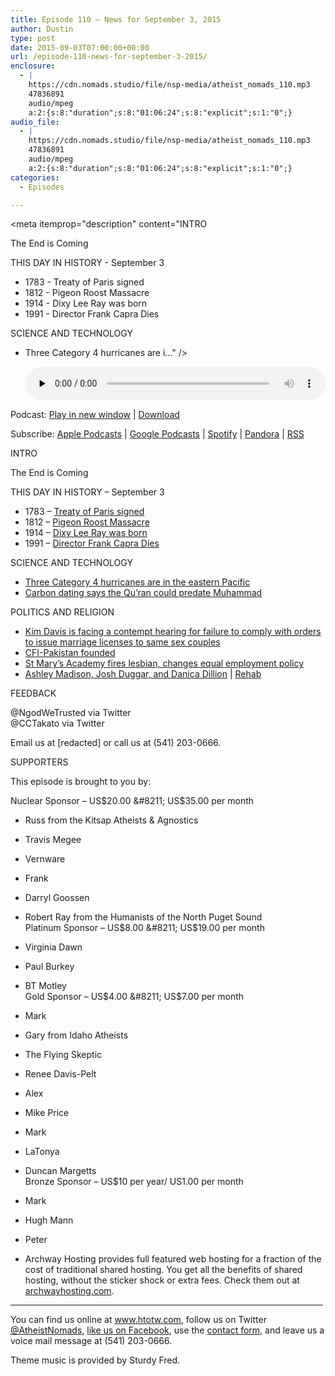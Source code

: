 ```yaml
---
title: Episode 110 – News for September 3, 2015
author: Dustin
type: post
date: 2015-09-03T07:00:00+00:00
url: /episode-110-news-for-september-3-2015/
enclosure:
  - |
    https://cdn.nomads.studio/file/nsp-media/atheist_nomads_110.mp3
    47836891
    audio/mpeg
    a:2:{s:8:"duration";s:8:"01:06:24";s:8:"explicit";s:1:"0";}
audio_file:
  - |
    https://cdn.nomads.studio/file/nsp-media/atheist_nomads_110.mp3
    47836891
    audio/mpeg
    a:2:{s:8:"duration";s:8:"01:06:24";s:8:"explicit";s:1:"0";}
categories:
  - Episodes

---
```

<div itemscope itemtype="http://schema.org/AudioObject">
  <meta itemprop="name" content="Episode 110 &#8211; News for September 3, 2015" />
  
  <meta itemprop="uploadDate" content="2015-09-03T01:00:00-06:00" />
  
  <meta itemprop="encodingFormat" content="audio/mpeg" />
  
  <meta itemprop="duration" content="PT1H06M24S" />
  
  <meta itemprop="description" content="INTRO

The End is Coming

THIS DAY IN HISTORY - September 3

* 1783 - Treaty of Paris signed
* 1812 - Pigeon Roost Massacre
* 1914 - Dixy Lee Ray was born
* 1991 - Director Frank Capra Dies

SCIENCE AND TECHNOLOGY

* Three Category 4 hurricanes are i..." />
  
  <meta itemprop="contentUrl" content="https://dts.podtrac.com/redirect.mp3/cdn.nomads.studio/file/nsp-media/atheist_nomads_110.mp3" />
  
  <meta itemprop="contentSize" content="45.6" />
  </p> 
  
  <div class="powerpress_player" id="powerpress_player_8367">
    <audio class="wp-audio-shortcode" id="audio-5126-111" preload="none" style="width: 100%;" controls="controls"><source type="audio/mpeg" src="https://dts.podtrac.com/redirect.mp3/cdn.nomads.studio/file/nsp-media/atheist_nomads_110.mp3?_=111" /><a href="https://dts.podtrac.com/redirect.mp3/cdn.nomads.studio/file/nsp-media/atheist_nomads_110.mp3">https://dts.podtrac.com/redirect.mp3/cdn.nomads.studio/file/nsp-media/atheist_nomads_110.mp3</a></audio>
  </div>
</div>

<p class="powerpress_links powerpress_links_mp3">
  Podcast: <a href="https://dts.podtrac.com/redirect.mp3/cdn.nomads.studio/file/nsp-media/atheist_nomads_110.mp3" class="powerpress_link_pinw" target="_blank" title="Play in new window" onclick="return powerpress_pinw('https://htotw.com/?powerpress_pinw=5126-podcast');" rel="nofollow">Play in new window</a> | <a href="https://dts.podtrac.com/redirect.mp3/cdn.nomads.studio/file/nsp-media/atheist_nomads_110.mp3" class="powerpress_link_d" title="Download" rel="nofollow" download="atheist_nomads_110.mp3">Download</a>
</p>

<p class="powerpress_links powerpress_subscribe_links">
  Subscribe: <a href="https://podcasts.apple.com/us/podcast/humanists-take-on-the-world/id530050098?mt=2&ls=1" class="powerpress_link_subscribe powerpress_link_subscribe_itunes" target="_blank" title="Subscribe on Apple Podcasts" rel="nofollow">Apple Podcasts</a> | <a href="https://www.google.com/podcasts?feed=aHR0cDovL2F0aGVpc3Rub21hZHMubGlic3luLmNvbS9yc3M%3D" class="powerpress_link_subscribe powerpress_link_subscribe_googleplay" target="_blank" title="Subscribe on Google Podcasts" rel="nofollow">Google Podcasts</a> | <a href="https://open.spotify.com/show/3LzK2xZGike6Tc1GEMtMbr?si=LieN9SNuTpq96smuaUsH8A" class="powerpress_link_subscribe powerpress_link_subscribe_spotify" target="_blank" title="Subscribe on Spotify" rel="nofollow">Spotify</a> | <a href="https://www.pandora.com/podcast/atheist-nomads/PC:10122?corr=62071012&part=ug" class="powerpress_link_subscribe powerpress_link_subscribe_pandora" target="_blank" title="Subscribe on Pandora" rel="nofollow">Pandora</a> | <a href="https://htotw.com/feed/podcast/" class="powerpress_link_subscribe powerpress_link_subscribe_rss" target="_blank" title="Subscribe via RSS" rel="nofollow">RSS</a>
</p>

INTRO

The End is Coming

THIS DAY IN HISTORY &#8211; September 3

* 1783 &#8211; <a href="https://en.wikipedia.org/wiki/Treaty_of_Paris_(1783)" target="_blank" rel="noopener">Treaty of Paris signed</a>  
* 1812 &#8211; <a href="https://en.wikipedia.org/wiki/Pigeon_Roost_State_Historic_Site#Pigeon_Roost_Massacre" target="_blank" rel="noopener">Pigeon Roost Massacre</a>  
* 1914 &#8211; <a href="https://en.wikipedia.org/wiki/Dixy_Lee_Ray" target="_blank" rel="noopener">Dixy Lee Ray was born</a>  
* 1991 &#8211; <a href="http://www.history.com/this-day-in-history/its-a-wonderful-life-director-capra-dies" target="_blank" rel="noopener">Director Frank Capra Dies</a>

SCIENCE AND TECHNOLOGY

* <a href="http://www.sciencealert.com/three-category-4-hurricanes-have-just-hit-in-pacific-ocean-at-the-same-time" target="_blank" rel="noopener">Three Category 4 hurricanes are in the eastern Pacific</a>  
* <a href="http://www.rawstory.com/2015/08/carbon-dating-suggests-worlds-oldest-koran-is-even-older-than-the-prophet-muhammad/" target="_blank" rel="noopener">Carbon dating says the Qu’ran could predate Muhammad</a>

POLITICS AND RELIGION

* <a href="http://www.rawstory.com/2015/08/supreme-court-denies-kentucky-clerk-request-on-gay-marriage-licenses/" target="_blank" rel="noopener">Kim Davis is facing a contempt hearing for failure to comply with orders to issue marriage licenses to same sex couples</a>  
* <a href="http://www.centerforinquiry.net/news/welcome_cfi_pakistan/" target="_blank" rel="noopener">CFI-Pakistan founded</a>  
* <a href="http://www.kgw.com/story/news/2015/08/26/catholic-school-rejects-hire-due--same-sex-marriage-view/32381067/" target="_blank" rel="noopener">St Mary’s Academy fires lesbian, changes equal employment policy</a>  
* [Ashley Madison, Josh Duggar, and Danica Dillion][1] | <a href="http://www.etonline.com/news/170970_josh_duggar_life_at_christian_rehab_facility_includes_bible_study/" target="_blank" rel="noopener">Rehab</a>

FEEDBACK

@NgodWeTrusted via Twitter  
@CCTakato via Twitter

Email us at [redacted] or call us at (541) 203-0666.

SUPPORTERS

This episode is brought to you by:

Nuclear Sponsor &#8211; US$20.00 &#8211; US$35.00 per month  
* Russ from the Kitsap Atheists & Agnostics  
* Travis Megee  
* Vernware  
* Frank  
* Darryl Goossen  
* Robert Ray from the Humanists of the North Puget Sound  
Platinum Sponsor &#8211; US$8.00 &#8211; US$19.00 per month  
* Virginia Dawn  
* Paul Burkey  
* BT Motley  
Gold Sponsor &#8211; US$4.00 &#8211; US$7.00 per month  
* Mark  
* Gary from Idaho Atheists  
* The Flying Skeptic  
* Renee Davis-Pelt  
* Alex  
* Mike Price  
* Mark  
* LaTonya  
* Duncan Margetts  
Bronze Sponsor &#8211; US$10 per year/ US1.00 per month  
* Mark  
* Hugh Mann  
* Peter

* Archway Hosting provides full featured web hosting for a fraction of the cost of traditional shared hosting. You get all the benefits of shared hosting, without the sticker shock or extra fees. Check them out at <a href="http://archwayhosting.com/" target="_blank" rel="noopener">archwayhosting.com</a>.

<hr width="500" />

You can find us online at <a href="https://www.htotw.com/" target="_blank" rel="noopener">www.htotw.com</a>, follow us on Twitter <a href="https://htotw.com/twitter" target="_blank" rel="noopener">@AtheistNomads</a>, <a href="https://htotw.com/facebook" target="_blank" rel="noopener">like us on Facebook</a>, use the [contact form](https://htotw.com/contact), and leave us a voice mail message at (541) 203-0666.

Theme music is provided by Sturdy Fred.

 [1]: http://www.dailymail.co.uk/tvshowbiz/article-3211848/Josh-Duggar-enters-faith-based-rehab-treated-sex-addiction-allegation-paid-stripper-rough-sex-wife-s-latest-pregnancy.html